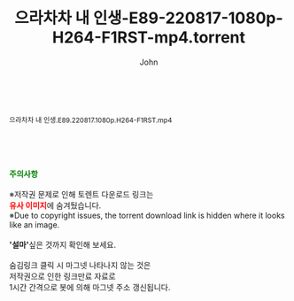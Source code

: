 ﻿---
layout: post
title:  "으라차차 내 인생-E89-220817-1080p-H264-F1RST-mp4.torrent"
author: John
categories: [ 드라마 ]
tags: [  ]
image:  
description: "으라차차 내 인생-E89-220817-1080p-H264-F1RST-mp4 torrent 정보 공유"
toc: true
toc_sticky: true
---

<br>
<div class="view-img">
<a class="view_image" href="http://torrentmobile62.com/bbs/view_image.php?fn=%2Fdata%2Ffile%2Fdrama%2F3735183265_ANofhSEk_5459eebd067a404556b4a01095cc5e7aa3c75e24.jpg" target="_blank"><img alt="" class="img-tag" content="http://torrentmobile62.com/data/file/drama/3735183265_ANofhSEk_5459eebd067a404556b4a01095cc5e7aa3c75e24.jpg" itemprop="image" src="http://torrentmobile62.com/data/file/drama/thumb-3735183265_ANofhSEk_5459eebd067a404556b4a01095cc5e7aa3c75e24_835x2212.jpg"/></a></div><div class="view-content" itemprop="description">
<p><span style="font-size:12px;">으라차차 내 인생.E89.220817.1080p.H264-F1RST.mp4</span> </p> </div>
    
<br><br><br>
<p data-ke-size="size16"><b><span style="color: green;">주의사항</span></b><br /><br />※저작권 문제로 인해 토렌트 다운로드 링크는<br /><b><span style="color: red;">유사 이미지</span></b>에 숨겨뒀습니다.<br />※Due to copyright issues, the torrent download link is hidden where it looks like an image.<br /><br /><b>'설마'</b>싶은 것까지 확인해 보세요.<br /><br />숨김링크 클릭 시 마그넷 나타나지 않는 것은<br />저작권으로 인한 링크만료 자료로<br />1시간 간격으로 봇에 의해 마그넷 주소 갱신됩니다.</p>
